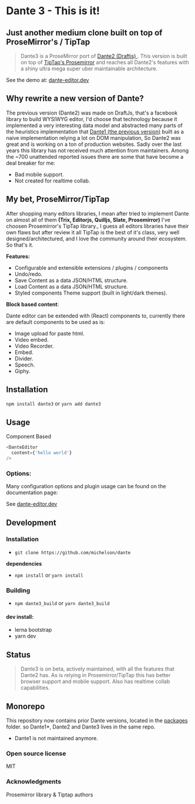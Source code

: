 # Dante 3 - This is it!

## Just another medium clone built on top of ProseMirror's / TipTap

> Dante3 is a ProseMirror port of [Dante2 (Draftjs) ](https://github.com/michelson/Dante/tree/master/packages/dante2). 
This version is built on top of [TipTap's Prosemirror](https://www.tiptap.dev/) and reaches all Dante2's features with a shiny ultra mega super uber maintainable architecture.

See the demo at: [dante-editor.dev](https://dante-editor.dev)

## Why rewrite a new version of Dante?

The previous version (Dante2) was made on DraftJs, that's a facebook library to build WYSIWYG editor, I'd choose that technology because it implemented a very interesting data model and abstracted many parts of the heuristics implementation that [Dante1 (the previous version)](https://github.com/michelson/Dante/tree/master/packages/dante1-legacy) built as a naive implementation relying a lot on DOM manipulation, So Dante2 was great and is working on a ton of production websites. Sadly over the last years this library has not received much attention from maintainers. Among the ~700 unattended reported issues there are some that have become a deal breaker for me:

+ Bad mobile support.
+ Not created for realtime collab.

## My bet, ProseMirror/TipTap

After shopping many editors libraries, I mean after tried to implement Dante on almost all of them **(Trix, Editorjs, Quilljs, Slate, Prosemirror)** I've choosen Prosemirror's TipTap library., I guess all editors libraries have their own flaws but after review it all TipTap is the best of it's class, very well designed/architectured, and I love the community around their ecosystem. So that's it.

**Features:**

+ Configurable and extensible extensions / plugins / components
+ Undo/redo.
+ Save Content as a data JSON/HTML structure.
+ Load Content as a data JSON/HTML structure.
+ Styled components Theme support (built in light/dark themes).

**Block based content**:

Dante editor can be extended with (React) components to, currently there are default components to be used as is:

+ Image upload for paste html.
+ Video embed.
+ Video Recorder.
+ Embed.
+ Divider.
+ Speech.
+ Giphy.

## Installation

`npm install dante3` or `yarn add dante3`

## Usage

Component Based

```javascript
<DanteEditor
  content={'hello world'}
/>
```

### Options:

Many configuration options and plugin usage can be found on the documentation page:

See [dante-editor.dev](https://dante-editor.dev)


## Development

### Installation
+ `git clone https://github.com/michelson/dante`

**dependencies**
 
+ `npm install` or `yarn install`
 
### Building

+ `npm dante3_build` or `yarn dante3_build`

#### dev install:

+ lerna bootstrap
+ yarn dev

## Status

> Dante3 is on beta, actively maintained, with all the features that Dante2 has. As is relying in Prosemirror/TipTap this has better browser support and mobile support. Also has realtime collab capabilities.

## Monorepo

This repository now contains prior Dante versions, located in the [packages](https://github.com/michelson/Dante/tree/master/packages) folder. so Dante1*, Dante2 and Dante3 lives in the same repo. 

* Dante1 is not maintained anymore.

### Open source license

MIT
### Acknowledgments

Prosemirror library & Tiptap authors
